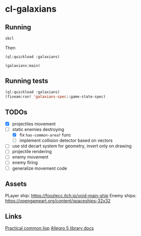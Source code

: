 # cl-galaxians

## Running

```sh
sbcl
```

Then

```cl
(ql:quickload :galaxians)

(galaxians:main)
```

## Running tests
```cl
(ql:quickload :galaxians)
(fiveam:run! 'galaxians-spec::game-state-spec)
```

## TODOs

- [x] projectiles movement
- [ ] static enemies destroying
    - [x] fix `has-common-area?` func
    - [ ] implement collision detector based on vectors
- [ ] use std decart system for geometry, invert only on drawing
- [ ] projectile rendering
- [ ] enemy movement
- [ ] enemy firing
- [ ] generalize movement code

## Assets

PLayer ship: https://foozlecc.itch.io/void-main-ship
Enemy ships: https://opengameart.org/content/spaceships-32x32

## Links

[Practical common lisp](https://gigamonkeys.com/book/)
[Allegro 5 library docs](https://liballeg.org/a5docs/trunk/)

